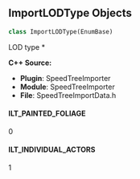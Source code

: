 ## ImportLODType Objects

```python
class ImportLODType(EnumBase)
```

LOD type *

**C++ Source:**

- **Plugin**: SpeedTreeImporter
- **Module**: SpeedTreeImporter
- **File**: SpeedTreeImportData.h

<a id="unreal.ImportLODType.ILT_PAINTED_FOLIAGE"></a>

#### ILT_PAINTED_FOLIAGE

0

<a id="unreal.ImportLODType.ILT_INDIVIDUAL_ACTORS"></a>

#### ILT_INDIVIDUAL_ACTORS

1

<a id="unreal.PCGLoadAlembicStandardSetup"></a>